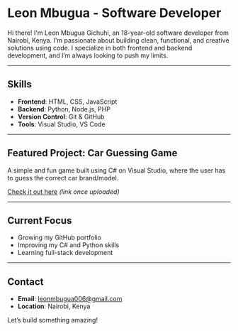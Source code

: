 # Leon Mbugua - Software Developer

Hi there! I'm Leon Mbugua Gichuhi, an 18-year-old software developer from Nairobi, Kenya. I'm passionate about building clean, functional, and creative solutions using code. I specialize in both frontend and backend development, and I’m always looking to push my limits.

---

## Skills
- **Frontend**: HTML, CSS, JavaScript
- **Backend**: Python, Node.js, PHP
- **Version Control**: Git & GitHub
- **Tools**: Visual Studio, VS Code

---

## Featured Project: Car Guessing Game
A simple and fun game built using C# on Visual Studio, where the user has to guess the correct car brand/model.

[Check it out here](#) *(link once uploaded)*

---

## Current Focus
- Growing my GitHub portfolio
- Improving my C# and Python skills
- Learning full-stack development

---

## Contact
- **Email**: leonmbugua006@gmail.com
- **Location**: Nairobi, Kenya

Let’s build something amazing!



